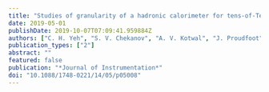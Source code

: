 ```yaml
---
title: "Studies of granularity of a hadronic calorimeter for tens-of-TeV jets at a 100 TeV pp collider"
date: 2019-05-01
publishDate: 2019-10-07T07:09:41.959884Z
authors: ["C. H. Yeh", "S. V. Chekanov", "A. V. Kotwal", "J. Proudfoot", "S. Sen", "N. V. Tran", "S. S. Yu"]
publication_types: ["2"]
abstract: ""
featured: false
publication: "*Journal of Instrumentation*"
doi: "10.1088/1748-0221/14/05/p05008"
---
```


